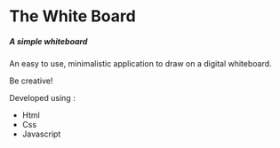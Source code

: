# The White Board 
##### _A simple whiteboard_

An easy to use, minimalistic application to draw on a digital whiteboard.

Be creative! 

Developed using : 
+ Html 
+ Css 
+ Javascript 
